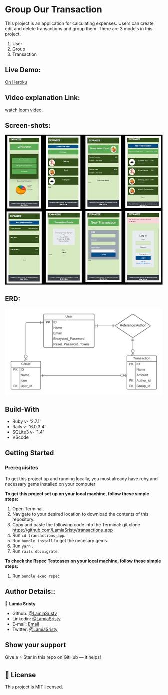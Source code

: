 # Group Our Transaction

This project is an application for calculating expenses. Users can create, edit and delete transactions and group them. 
There are 3 models in this project.
1. User
2. Group
3. Transaction

## Live Demo:
[On Heroku](https://whispering-sea-85863.herokuapp.com/users/sign_in)

## Video explanation Link:
[watch loom video](https://www.loom.com/share/877983d98d624f4aa5c5ab4e5518f486).

## Screen-shots:
<img src="app/assets/images/collage-3.jpg">

## ERD:
<img src="app/assets/images/Transaction_app.jpeg">


## Build-With

- Ruby v- '2.7.1'
- Rails v- '6.0.3.4'
- SQLite3 v- '1.4'
- VScode

## Getting Started

### Prerequisites

To get this project up and running locally, you must already have ruby and necessary gems installed on your computer

**To get this project set up on your local machine, follow these simple steps:**

1. Open Terminal.
2. Navigate to your desired location to download the contents of this repository.
3. Copy and paste the following code into the Terminal: git clone https://github.com/LamiaSristy/transactions_app
4. Run ```cd transactions_app```.
5. Run ```bundle install``` to get the necesary gems.
6. Run ```yarn``` .
7. Run `rails db:migrate`.

**To check the Rspec Testcases on your local machine, follow these simple steps:**
1. Run ```bundle exec rspec ```

## Author Details::

👤 **Lamia Sristy**

- Github: [@LamiaSristy](https://github.com/LamiaSristy)
- Linkedin: [@LamiaSristy](https://www.linkedin.com/in/lamia-hemayet-sristy/)
- E-mail: <a href="mailto:lamiasristy@gmail.com?subject=Hello Lamia!">Email</a>  
- Twitter: [@LamiaSristy](https://twitter.com/lsristy1)


## Show your support

Give a ⭐ Star in this repo on GitHub — it helps!

## 📝 License

This project is [MIT](lic.url) licensed.   
